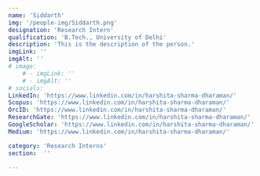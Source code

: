 ```yaml
---
name: 'Siddarth'
img: '/people-img/Siddarth.png'
designation: 'Research Intern'
qualification: 'B.Tech., University of Delhi'
description: 'This is the description of the person.'
imgLink: ''
imgAlt: ''
# image: 
    # - imgLink: ''
    # - imgAlt: ''
# socials: 
LinkedIn: 'https://www.linkedin.com/in/harshita-sharma-dharaman/'
Scopus: 'https://www.linkedin.com/in/harshita-sharma-dharaman/'
OrcID: 'https://www.linkedin.com/in/harshita-sharma-dharaman/'
ResearchGate: 'https://www.linkedin.com/in/harshita-sharma-dharaman/'
GoogleScholar: 'https://www.linkedin.com/in/harshita-sharma-dharaman/'
Medium: 'https://www.linkedin.com/in/harshita-sharma-dharaman/'

category: 'Research Interns'
section:  ''

---
```

 
 <!-- {personel.compiledContent()} -->
 <!-- [//]: This area contains content to be added in the document as md/html -->